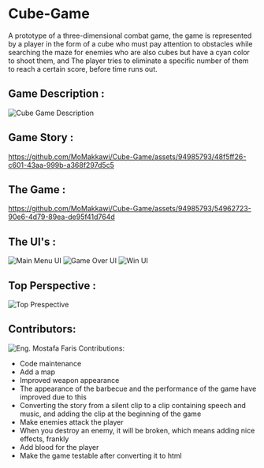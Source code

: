 # Cube-Game
A prototype of a three-dimensional combat game, the game is represented by a player in the form of a cube who must pay attention to obstacles while searching the maze for enemies who are also cubes but have a cyan color to shoot them, and The player tries to eliminate a specific number of them to reach a certain score, before time runs out.

## Game Description :
![Cube Game Description](https://github.com/MoMakkawi/Cube-Game/assets/94985793/b8289328-8e2a-401c-a8b0-c9c36aa7792a)

## Game Story :
https://github.com/MoMakkawi/Cube-Game/assets/94985793/48f5ff26-c601-43aa-999b-a368f297d5c5

## The Game :
https://github.com/MoMakkawi/Cube-Game/assets/94985793/54962723-90e6-4d79-89ea-de95f41d764d

## The UI's : 
![Main Menu UI](https://github.com/MoMakkawi/Cube-Game/assets/94985793/49483134-0d8e-4f8b-b807-8e7c65119d97)
![Game Over UI](https://github.com/MoMakkawi/Cube-Game/assets/94985793/2b6ff8d8-3a52-4daa-abaf-598157587a3e)
![Win UI](https://github.com/MoMakkawi/Cube-Game/assets/94985793/aa2a0f83-cfff-411e-8d7a-0b1ccb39725d)

## Top Perspective :
![Top Prespective](https://github.com/MoMakkawi/Cube-Game/assets/94985793/0acafd7d-ec88-4eb0-b4e2-40d9a34a3485)

## Contributors:
![Eng. Mostafa Faris](https://github.com/mu20-f) Contributions: 
  - Code maintenance
  - Add a map
  - Improved weapon appearance
  - The appearance of the barbecue and the performance of the game have improved due to this
  - Converting the story from a silent clip to a clip containing speech and music, and adding the clip at the beginning of the game
  - Make enemies attack the player
  - When you destroy an enemy, it will be broken, which means adding nice effects, frankly
  - Add blood for the player
  - Make the game testable after converting it to html
